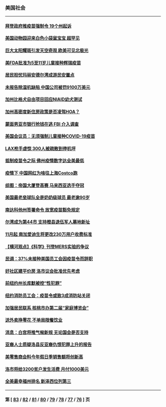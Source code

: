 ### 美国社会
---
#### [拜登政府推疫苗强制令 19个州起诉](../../pages/ncid1078160/n13341140.md) 
#### [美国动物园迎来白色小袋鼠宝宝 超罕见](../../pages/ncid1078160/n13340766.md) 
#### [巨大太阳耀斑引发天空奇观 欧美可见北极光](../../pages/ncid1078160/n13340893.md) 
#### [美FDA批准为5至11岁儿童接种辉瑞疫苗](../../pages/ncid1078160/n13340067.md) 
#### [居民担忧玛丽安德尔湾成游民安置点](../../pages/ncid1078160/n13340166.md) 
#### [未报告除湿机缺陷 中国公司被罚9100万美元](../../pages/ncid1078160/n13339963.md) 
#### [加州比格犬自由项目回应NIAID幼犬测试](../../pages/ncid1078160/n13340144.md) 
#### [加州高密度新住房政策是否凌驾HOA？](../../pages/ncid1078160/n13340026.md) 
#### [蒙面男亚市银行抢钱在逃 FBI 介入调查](../../pages/ncid1078160/n13339901.md) 
#### [美国会议员：无须强制儿童接种COVID-19疫苗](../../pages/ncid1078160/n13339629.md) 
#### [LAX枪手虚惊 300人被疏散到停机坪](../../pages/ncid1078160/n13339706.md) 
#### [抵制疫苗令之际 佛州疫情数字达全美最低](../../pages/ncid1078160/n13339499.md) 
#### [疫情下 中国网红为啥往上海Costco跑](../../pages/ncid1078160/n13338913.md) 
#### [组图：帝国大厦登高赛 马来西亚选手夺冠](../../pages/ncid1078160/n13335926.md) 
#### [美国最老垒球队全是奶奶级球员 最老逾90岁](../../pages/ncid1078160/n13338084.md) 
#### [南达科他州签署命令 放宽疫苗豁免规定](../../pages/ncid1078160/n13338183.md) 
#### [尔湾成为第44市 支持橙县退伍军人墓地新址](../../pages/ncid1078160/n13337775.md) 
#### [11月起 南加爱迪生将更改230万用户收费标准](../../pages/ncid1078160/n13337402.md) 
#### [【横河观点】《科学》刊登MERS实验的争议](../../pages/ncid1078160/n13337234.md) 
#### [民调：37%未接种美国员工会因疫苗令而辞职](../../pages/ncid1078160/n13337219.md) 
#### [好社区建平价房 洛市议会批准优先考虑](../../pages/ncid1078160/n13337279.md) 
#### [前纽约州长库默被控“性犯罪”](../../pages/ncid1078160/n13337136.md) 
#### [纽约消防员工会：疫苗令或致3成消防站关闭](../../pages/ncid1078160/n13334488.md) 
#### [加强居民联系 核桃市办第二届“家庭博览会”](../../pages/ncid1078160/n13334971.md) 
#### [送外卖挣零花 不单局限餐饮业](../../pages/ncid1078160/n13334908.md) 
#### [消息：白宫将推气候新规 无论国会是否支持](../../pages/ncid1078160/n13334714.md) 
#### [亚裔人士质疑洛县反亚裔仇恨犯罪上升的报告](../../pages/ncid1078160/n13334864.md) 
#### [美零售商会料今年假日季销售额将创新高](../../pages/ncid1078160/n13334429.md) 
#### [洛市将给3200贫户发生活费 月付1000美元](../../pages/ncid1078160/n13334821.md) 
#### [全美最幸福州排名 新泽西位列第三](../../pages/ncid1078160/n13334680.md) 

---
#### 第 [ [83](./83.md) / [82](./82.md) / [81](./81.md) / [80](./80.md) / [79](./79.md) / [78](./78.md) / [77](./77.md) / [76](./76.md) ] 页
